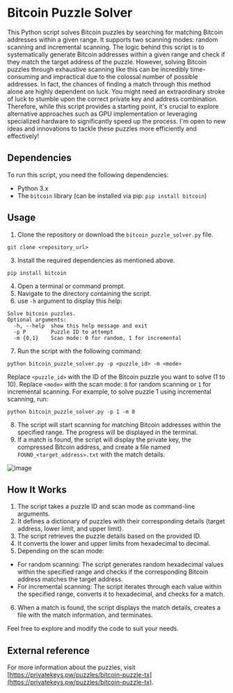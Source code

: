 # Bitcoin Puzzle Solver

This Python script solves Bitcoin puzzles by searching for matching Bitcoin addresses within a given range. It supports two scanning modes: random scanning and incremental scanning.
The logic behind this script is to systematically generate Bitcoin addresses within a given range and check if they match the target address of the puzzle. However, solving Bitcoin puzzles through exhaustive scanning like this can be incredibly time-consuming and impractical due to the colossal number of possible addresses. In fact, the chances of finding a match through this method alone are highly dependent on luck.
You might need an extraordinary stroke of luck to stumble upon the correct private key and address combination.
Therefore, while this script provides a starting point, it's crucial to explore alternative approaches such as GPU implementation or leveraging specialized hardware to significantly speed up the process. I'm open to new ideas and innovations to tackle these puzzles more efficiently and effectively!

## Dependencies

To run this script, you need the following dependencies:

- Python 3.x
- The `bitcoin` library (can be installed via pip: `pip install bitcoin`)

## Usage

1. Clone the repository or download the `bitcoin_puzzle_solver.py` file.

`git clone <repository_url>`

3. Install the required dependencies as mentioned above.

`pip install bitcoin`

4. Open a terminal or command prompt.
5. Navigate to the directory containing the script.
6. use `-h` argument to display this help:

~~~
Solve bitcoin puzzles.
Optional arguments:
  -h, --help  show this help message and exit
  -p P        Puzzle ID to attempt
  -m {0,1}    Scan mode: 0 for random, 1 for incremental
~~~

7. Run the script with the following command:

`python bitcoin_puzzle_solver.py -p <puzzle_id> -m <mode>`

Replace `<puzzle_id>` with the ID of the Bitcoin puzzle you want to solve (1 to 10). Replace `<mode>` with the scan mode: `0` for random scanning or `1` for incremental scanning.
For example, to solve puzzle 1 using incremental scanning, run:

`python bitcoin_puzzle_solver.py -p 1 -m 0`


8. The script will start scanning for matching Bitcoin addresses within the specified range. The progress will be displayed in the terminal.
9. If a match is found, the script will display the private key, the compressed Bitcoin address, and create a file named `FOUND_<target_address>.txt` with the match details.

![image](https://github.com/belgvr/PuzzleScanner/assets/31529658/1531ab90-f9cc-4010-9fe0-27ba56187177)


## How It Works

1. The script takes a puzzle ID and scan mode as command-line arguments.
2. It defines a dictionary of puzzles with their corresponding details (target address, lower limit, and upper limit).
3. The script retrieves the puzzle details based on the provided ID.
4. It converts the lower and upper limits from hexadecimal to decimal.
5. Depending on the scan mode:
- For random scanning: The script generates random hexadecimal values within the specified range and checks if the corresponding Bitcoin address matches the target address.
- For incremental scanning: The script iterates through each value within the specified range, converts it to hexadecimal, and checks for a match.
6. When a match is found, the script displays the match details, creates a file with the match information, and terminates.

Feel free to explore and modify the code to suit your needs.

## External reference
For more information about the puzzles, visit [https://privatekeys.pw/puzzles/bitcoin-puzzle-tx](https://privatekeys.pw/puzzles/bitcoin-puzzle-tx).

<!--## License

This project is licensed under the [MIT License](LICENSE).-->

